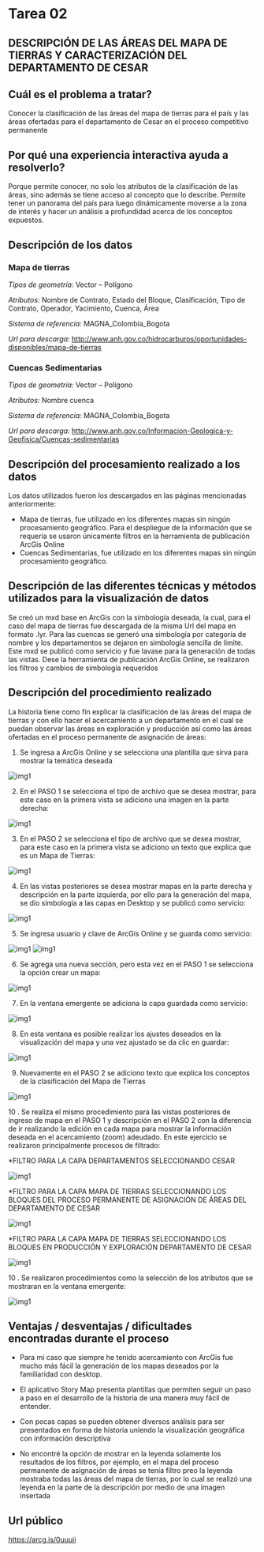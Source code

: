 # Tarea 02

## DESCRIPCIÓN DE LAS ÁREAS DEL MAPA DE TIERRAS Y CARACTERIZACIÓN DEL DEPARTAMENTO DE CESAR 


##  Cuál es el problema a tratar?

Conocer la clasificación de las áreas del mapa de tierras para el país y las áreas ofertadas para el departamento de Cesar en el proceso competitivo permanente


##  Por qué una experiencia interactiva ayuda a resolverlo?

Porque permite conocer, no solo los atributos de la clasificación de las áreas, sino además se tiene acceso al concepto que lo describe. Permite tener un panorama del país para luego dinámicamente moverse a la zona de interés y hacer un análisis a profundidad acerca de los conceptos expuestos.


## Descripción de los datos 

### Mapa de tierras

*Tipos de geometría:* Vector – Polígono 

*Atributos:* Nombre de Contrato, Estado del Bloque, Clasificación, Tipo de Contrato, Operador, Yacimiento, Cuenca, Área

*Sistema de referencia:* MAGNA_Colombia_Bogota

*Url para descarga:* http://www.anh.gov.co/hidrocarburos/oportunidades-disponibles/mapa-de-tierras 


### Cuencas Sedimentarias

*Tipos de geometría:* Vector – Polígono

*Atributos:* Nombre cuenca

*Sistema de referencia:* MAGNA_Colombia_Bogota

*Url para descarga:* http://www.anh.gov.co/Informacion-Geologica-y-Geofisica/Cuencas-sedimentarias



##  Descripción del procesamiento realizado a los datos

Los datos utilizados fueron los descargados en las páginas mencionadas anteriormente:
-	Mapa de tierras, fue utilizado en los diferentes mapas sin ningún procesamiento geográfico. Para el despliegue de la información que se requería se usaron únicamente filtros en la herramienta de publicación ArcGis Online
-	Cuencas Sedimentarias, fue utilizado en los diferentes mapas sin ningún procesamiento geográfico. 


##  Descripción de las diferentes técnicas y métodos utilizados para la visualización de datos

Se creó un mxd base en ArcGis con la simbología deseada, la cual, para el caso del mapa de tierras fue descargada de la misma Url del mapa en formato .lyr. Para las cuencas se generó una simbología por categoría de nombre y los departamentos se dejaron en simbología sencilla de limite.
Este mxd se publicó como servicio y fue lavase para la generación de todas las vistas. Dese la herramienta de publicación ArcGis Online, se realizaron los filtros y cambios de simbología requeridos 


##  Descripción del procedimiento realizado 

La historia tiene como fin explicar la clasificación de las áreas del mapa de tierras y con ello hacer el acercamiento a un departamento en el cual se puedan observar las áreas en exploración y producción así como las áreas ofertadas en el proceso permanente de asignación de áreas:

1. Se ingresa a ArcGis Online y se selecciona una plantilla que sirva para mostrar la temática deseada

![img1](Imagenes_T3/Capt01.PNG)

2. En el PASO 1 se selecciona el tipo de archivo que se desea mostrar, para este caso en la primera vista se adiciono una imagen en la parte derecha:

![img1](Imagenes_T3/Capt02.PNG)

3. En el PASO 2 se selecciona el tipo de archivo que se desea mostrar, para este caso en la primera vista se adiciono un texto que explica que es un Mapa de Tierras:

![img1](Imagenes_T3/Capt03.PNG)

4. En las vistas posteriores se desea mostrar mapas en la parte derecha y descripción en la parte izquierda, por ello para la generación del mapa, se dio simbología a las capas en Desktop y se publicó como servicio: 

![img1](Imagenes_T3/Capt05.PNG)

5. Se ingresa usuario y clave de ArcGis Online y se guarda como servicio:

![img1](Imagenes_T3/Capt06.PNG)
![img1](Imagenes_T3/Capt07.PNG)

6. Se agrega una nueva sección, pero esta vez en el PASO 1 se selecciona la opción crear un mapa:

![img1](Imagenes_T3/Capt04.PNG)

7. En la ventana emergente se adiciona la capa guardada como servicio: 

![img1](Imagenes_T3/Capt08.PNG)

8. En esta ventana es posible realizar los ajustes deseados en la visualización del mapa y una vez ajustado se da clic en guardar: 

![img1](Imagenes_T3/Capt09.PNG)

9. Nuevamente en el PASO 2 se adiciono texto que explica los conceptos de la clasificación del Mapa de Tierras

![img1](Imagenes_T3/Capt10.PNG)

10 . Se realiza el mismo procedimiento para las vistas posteriores de ingreso de mapa en el PASO 1 y descripción en el PASO 2 con la diferencia de ir realizando la edición en cada mapa para mostrar la información deseada en el acercamiento (zoom) adeudado. En este ejercicio se realizaron principalmente procesos de filtrado:   

*FILTRO PARA LA CAPA DEPARTAMENTOS SELECCIONANDO CESAR 

![img1](Imagenes_T3/Capt16.PNG)


*FILTRO PARA LA CAPA MAPA DE TIERRAS SELECCIONANDO LOS BLOQUES DEL PROCESO PERMANENTE DE ASIGNACIÓN DE ÁREAS DEL DEPARTAMENTO DE CESAR 

![img1](Imagenes_T3/Capt17.PNG)


*FILTRO PARA LA CAPA MAPA DE TIERRAS SELECCIONANDO LOS BLOQUES EN PRODUCCIÓN Y EXPLORACIÓN DEPARTAMENTO DE CESAR 

![img1](Imagenes_T3/Capt21.PNG)


10 . Se realizaron procedimientos como la selección de los atributos que se mostraran en la ventana emergente: 

![img1](Imagenes_T3/Capt19.PNG)



## Ventajas / desventajas / dificultades encontradas durante el proceso

-	Para mi caso que siempre he tenido acercamiento con ArcGis fue mucho más fácil la generación de los mapas deseados por la familiaridad con desktop.
-	El aplicativo Story Map presenta plantillas que permiten seguir un paso a paso en el desarrollo de la historia de una manera muy fácil de entender.
-	Con pocas capas se pueden obtener diversos análisis para ser presentados en forma de historia uniendo la visualización geográfica con información descriptiva

-	No encontré la opción de mostrar en la leyenda solamente los resultados de los filtros, por ejemplo, en el mapa del proceso permanente de asignación de áreas se tenía filtro preo la leyenda mostraba todas las áreas del mapa de tierras, por lo cual se realizó una leyenda en la parte de la descripción por medio de una imagen insertada 



## Url público

https://arcg.is/0uuuii 




